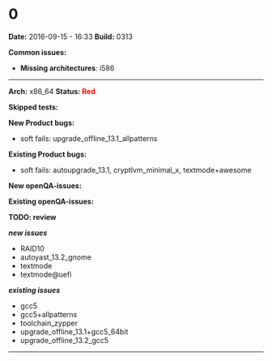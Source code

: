 # 0


**Date:** 2016-09-15 - 16:33
**Build:** 0313

**Common issues:**

 * **Missing architectures**: i586

---

**Arch:** x86_64
**Status: <span style="color: red;">Red</span>**

**Skipped tests:**



**New Product bugs:**

* soft fails: upgrade_offline_13.1_allpatterns


**Existing Product bugs:**

* soft fails: autoupgrade_13.1, cryptlvm_minimal_x, textmode+awesome


**New openQA-issues:**



**Existing openQA-issues:**



**TODO: review**

***new issues***

* RAID10
* autoyast_13.2_gnome
* textmode
* textmode@uefi


***existing issues***

* gcc5
* gcc5+allpatterns
* toolchain_zypper
* upgrade_offline_13.1+gcc5_64bit
* upgrade_offline_13.2_gcc5



---
